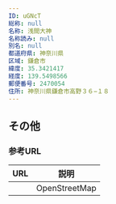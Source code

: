```yaml
---
ID: uGNcT
総称: null
名称: 浅間大神
名称読み: null
別名: null
都道府県: 神奈川県
区域: 鎌倉市
緯度: 35.3421417
経度: 139.5498566
郵便番号: 2470054
住所: 神奈川県鎌倉市高野３６−１８
---
```


## その他

### 参考URL

| URL | 説明          |
| --- | ------------- |
|     | OpenStreetMap |

